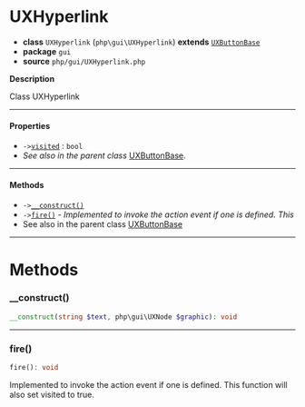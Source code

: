 # UXHyperlink

- **class** `UXHyperlink` (`php\gui\UXHyperlink`) **extends** [`UXButtonBase`](https://github.com/VenityStudio/android/tree/master/jphp-android-ext/api-docs/classes/php/gui/UXButtonBase.md)
- **package** `gui`
- **source** `php/gui/UXHyperlink.php`

**Description**

Class UXHyperlink

---

#### Properties

- `->`[`visited`](#prop-visited) : `bool`
- *See also in the parent class* [UXButtonBase](https://github.com/VenityStudio/android/tree/master/jphp-android-ext/api-docs/classes/php/gui/UXButtonBase.md).

---

#### Methods

- `->`[`__construct()`](#method-__construct)
- `->`[`fire()`](#method-fire) - _Implemented to invoke the action event if one is defined. This_
- See also in the parent class [UXButtonBase](https://github.com/VenityStudio/android/tree/master/jphp-android-ext/api-docs/classes/php/gui/UXButtonBase.md)

---
# Methods

<a name="method-__construct"></a>

### __construct()
```php
__construct(string $text, php\gui\UXNode $graphic): void
```

---

<a name="method-fire"></a>

### fire()
```php
fire(): void
```
Implemented to invoke the action event if one is defined. This
function will also set visited to true.